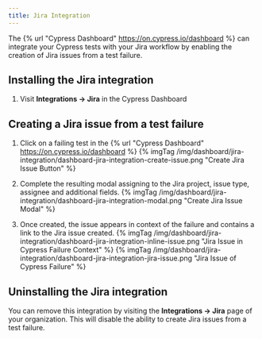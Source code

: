 ```yaml
---
title: Jira Integration
---
```


The {% url "Cypress Dashboard" https://on.cypress.io/dashboard %} can integrate your Cypress tests with your Jira workflow by enabling the creation of Jira issues from a test failure.

## Installing the Jira integration

1. Visit **Integrations → Jira** in the Cypress Dashboard

## Creating a Jira issue from a test failure

1. Click on a failing test in the {% url "Cypress Dashboard" https://on.cypress.io/dashboard %} 
   {% imgTag /img/dashboard/jira-integration/dashboard-jira-integration-create-issue.png "Create Jira Issue Button" %}

2. Complete the resulting modal assigning to the Jira project, issue type, assignee and additional fields.
   {% imgTag /img/dashboard/jira-integration/dashboard-jira-integration-modal.png "Create Jira Issue Modal" %}

3. Once created, the issue appears in context of the failure and contains a link to the Jira issue created.
   {% imgTag /img/dashboard/jira-integration/dashboard-jira-integration-inline-issue.png "Jira Issue in Cypress Failure Context" %}
   {% imgTag /img/dashboard/jira-integration/dashboard-jira-integration-jira-issue.png "Jira Issue of Cypress Failure" %}

## Uninstalling the Jira integration

You can remove this integration by visiting the **Integrations → Jira** page of your organization. This will disable the ability to create Jira issues from a test failure.